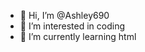 - 👋 Hi, I’m @Ashley690
- 👀 I’m interested in coding
- 🌱 I’m currently learning html

<!---
Ashley690/Ashley690 is a ✨ special ✨ repository because its `README.md` (this file) appears on your GitHub profile.
You can click the Preview link to take a look at your changes.
--->
